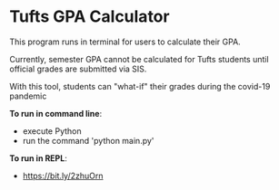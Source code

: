 # Tufts GPA Calculator 

This program runs in terminal for users to calculate their GPA. 

Currently, semester GPA cannot be calculated for Tufts students until official grades are submitted via SIS.

With this tool, students can "what-if" their grades during the covid-19 pandemic

**To run in command line**:
- execute Python
- run the command 'python main.py'

**To run in REPL**:
- https://bit.ly/2zhuOrn
